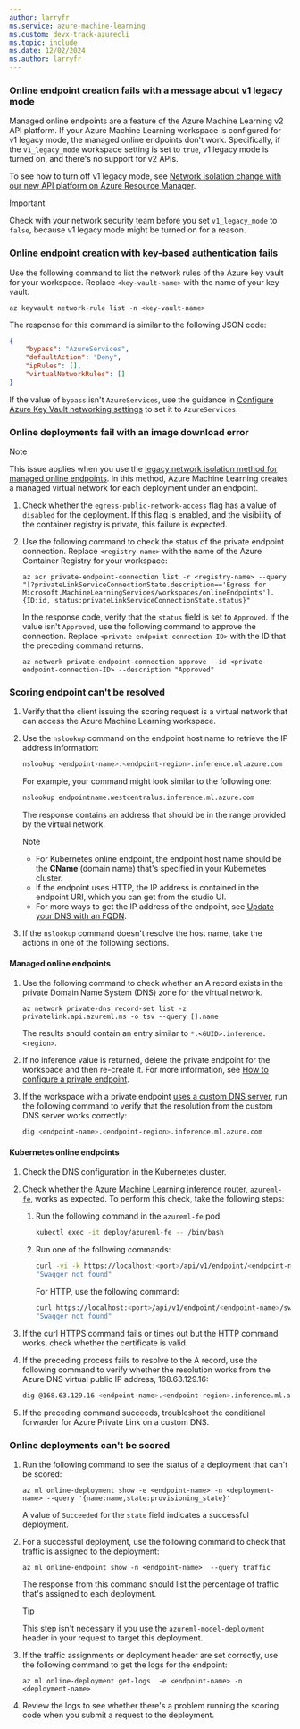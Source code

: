 ```yaml
---
author: larryfr
ms.service: azure-machine-learning
ms.custom: devx-track-azurecli
ms.topic: include
ms.date: 12/02/2024
ms.author: larryfr
---
```


### Online endpoint creation fails with a message about v1 legacy mode

Managed online endpoints are a feature of the Azure Machine Learning v2 API platform. If your Azure Machine Learning workspace is configured for v1 legacy mode, the managed online endpoints don't work. Specifically, if the `v1_legacy_mode` workspace setting is set to `true`, v1 legacy mode is turned on, and there's no support for v2 APIs.

To see how to turn off v1 legacy mode, see [Network isolation change with our new API platform on Azure Resource Manager](../how-to-configure-network-isolation-with-v2.md).

> [!IMPORTANT]
> Check with your network security team before you set `v1_legacy_mode` to `false`, because v1 legacy mode might be turned on for a reason.

### Online endpoint creation with key-based authentication fails

Use the following command to list the network rules of the Azure key vault for your workspace. Replace `<key-vault-name>` with the name of your key vault.

```azurecli
az keyvault network-rule list -n <key-vault-name>
```

The response for this command is similar to the following JSON code:

```json
{
    "bypass": "AzureServices",
    "defaultAction": "Deny",
    "ipRules": [],
    "virtualNetworkRules": []
}
```

If the value of `bypass` isn't `AzureServices`, use the guidance in [Configure Azure Key Vault networking settings](/azure/key-vault/general/how-to-azure-key-vault-network-security?tabs=azure-cli) to set it to `AzureServices`.

### Online deployments fail with an image download error

> [!NOTE]
> This issue applies when you use the [legacy network isolation method for managed online endpoints](../concept-secure-online-endpoint.md#secure-outbound-access-with-legacy-network-isolation-method). In this method, Azure Machine Learning creates a managed virtual network for each deployment under an endpoint.

1. Check whether the `egress-public-network-access` flag has a value of `disabled` for the deployment. If this flag is enabled, and the visibility of the container registry is private, this failure is expected.
1. Use the following command to check the status of the private endpoint connection. Replace `<registry-name>` with the name of the Azure Container Registry for your workspace:

   ```azurecli
   az acr private-endpoint-connection list -r <registry-name> --query "[?privateLinkServiceConnectionState.description=='Egress for Microsoft.MachineLearningServices/workspaces/onlineEndpoints'].{ID:id, status:privateLinkServiceConnectionState.status}"
   ```

   In the response code, verify that the `status` field is set to `Approved`. If the value isn't `Approved`, use the following command to approve the connection. Replace `<private-endpoint-connection-ID>` with the ID that the preceding command returns.

   ```azurecli
   az network private-endpoint-connection approve --id <private-endpoint-connection-ID> --description "Approved"
   ```

### Scoring endpoint can't be resolved

1. Verify that the client issuing the scoring request is a virtual network that can access the Azure Machine Learning workspace.

1. Use the `nslookup` command on the endpoint host name to retrieve the IP address information:

   ```bash
   nslookup <endpoint-name>.<endpoint-region>.inference.ml.azure.com
   ```

   For example, your command might look similar to the following one:

   ```bash
   nslookup endpointname.westcentralus.inference.ml.azure.com
   ```

   The response contains an address that should be in the range provided by the virtual network.
   
   > [!NOTE]
   > - For Kubernetes online endpoint, the endpoint host name should be the **CName** (domain name) that's specified in your Kubernetes cluster. 
   > - If the endpoint uses HTTP, the IP address is contained in the endpoint URI, which you can get from the studio UI.
   > - For more ways to get the IP address of the endpoint, see [Update your DNS with an FQDN](../how-to-secure-Kubernetes-online-endpoint.md#update-your-dns-with-an-fqdn).

1. If the `nslookup` command doesn't resolve the host name, take the actions in one of the following sections.

#### Managed online endpoints

1. Use the following command to check whether an A record exists in the private Domain Name System (DNS) zone for the virtual network.

   ```azurecli
   az network private-dns record-set list -z privatelink.api.azureml.ms -o tsv --query [].name
   ```

   The results should contain an entry similar to `*.<GUID>.inference.<region>`.

1. If no inference value is returned, delete the private endpoint for the workspace and then re-create it. For more information, see [How to configure a private endpoint](/azure/container-registry/container-registry-private-link).

1. If the workspace with a private endpoint [uses a custom DNS server](../how-to-custom-dns.md), run the following command to verify that the resolution from the custom DNS server works correctly:

   ```bash
   dig <endpoint-name>.<endpoint-region>.inference.ml.azure.com
   ```

#### Kubernetes online endpoints

1. Check the DNS configuration in the Kubernetes cluster.

1. Check whether the [Azure Machine Learning inference router, `azureml-fe`](../how-to-kubernetes-inference-routing-azureml-fe.md), works as expected. To perform this check, take the following steps:

   1. Run the following command in the `azureml-fe` pod:

      ```bash
      kubectl exec -it deploy/azureml-fe -- /bin/bash
      ```

   1. Run one of the following commands:
   
      ```bash
      curl -vi -k https://localhost:<port>/api/v1/endpoint/<endpoint-name>/swagger.json
      "Swagger not found"
      ```

      For HTTP, use the following command:

      ```bash
      curl https://localhost:<port>/api/v1/endpoint/<endpoint-name>/swagger.json
      "Swagger not found"
      ```

1. If the curl HTTPS command fails or times out but the HTTP command works, check whether the certificate is valid.

1. If the preceding process fails to resolve to the A record, use the following command to verify whether the resolution works from the Azure DNS virtual public IP address, 168.63.129.16:

   ```bash
   dig @168.63.129.16 <endpoint-name>.<endpoint-region>.inference.ml.azure.com
   ```

1. If the preceding command succeeds, troubleshoot the conditional forwarder for Azure Private Link on a custom DNS.

### Online deployments can't be scored

1. Run the following command to see the status of a deployment that can't be scored:

   ```azurecli
   az ml online-deployment show -e <endpoint-name> -n <deployment-name> --query '{name:name,state:provisioning_state}' 
   ```

   A value of `Succeeded` for the `state` field indicates a successful deployment.

1. For a successful deployment, use the following command to check that traffic is assigned to the deployment:

   ```azurecli
   az ml online-endpoint show -n <endpoint-name>  --query traffic
   ```

   The response from this command should list the percentage of traffic that's assigned to each deployment.

   > [!TIP]
   > This step isn't necessary if you use the `azureml-model-deployment` header in your request to target this deployment.

1. If the traffic assignments or deployment header are set correctly, use the following command to get the logs for the endpoint:

   ```azurecli
   az ml online-deployment get-logs  -e <endpoint-name> -n <deployment-name> 
   ```

1. Review the logs to see whether there's a problem running the scoring code when you submit a request to the deployment.
